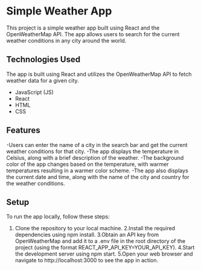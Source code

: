 # Simple Weather App

This project is a simple weather app built using React and the OpenWeatherMap API. The app allows users to search for the current weather conditions in any city around the world.

## Technologies Used

The app is built using React and utilizes the OpenWeatherMap API to fetch weather data for a given city.

- JavaScript (JS)
- React
- HTML 
- CSS

## Features
-Users can enter the name of a city in the search bar and get the current weather conditions for that city.
-The app displays the temperature in Celsius, along with a brief description of the weather.
-The background color of the app changes based on the temperature, with warmer temperatures resulting in a warmer color scheme.
-The app also displays the current date and time, along with the name of the city and country for the weather conditions.

## Setup

To run the app locally, follow these steps:

1. Clone the repository to your local machine.
2.Install the required dependencies using npm install.
3.Obtain an API key from OpenWeatherMap and add it to a .env file in the root directory of the project (using the format REACT_APP_API_KEY=YOUR_API_KEY).
4.Start the development server using npm start.
5.Open your web browser and navigate to http://localhost:3000 to see the app in action.
